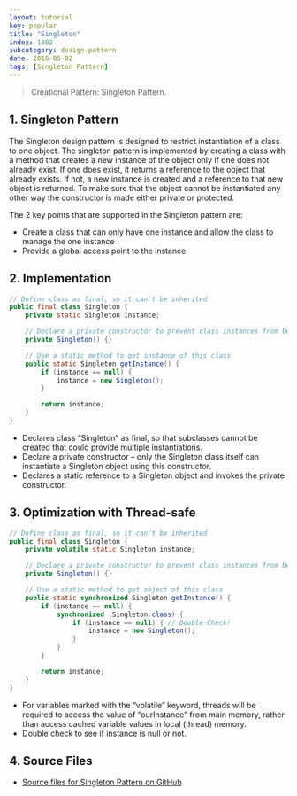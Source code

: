 ```yaml
---
layout: tutorial
key: popular
title: "Singleton"
index: 1302
subcategory: design-pattern
date: 2016-05-02
tags: [Singleton Pattern]
---
```


> Creational Pattern: Singleton Pattern.

## 1. Singleton Pattern
The Singleton design pattern is designed to restrict instantiation of a class to one object. The singleton pattern is implemented by creating a class with a method that creates a new instance of the object only if one does not already exist. If one does exist, it returns a reference to the object that already exists. If not, a new instance is created and a reference to that new object is returned. To make sure that the object cannot be instantiated any other way the constructor is made either private or protected.

The 2 key points that are supported in the Singleton pattern are:
* Create a class that can only have one instance and allow the class to manage the one instance
* Provide a global access point to the instance

## 2. Implementation
```java
// Define class as final, so it can't be inherited
public final class Singleton {
    private static Singleton instance;

    // Declare a private constructor to prevent class instances from being created in any other places
    private Singleton() {}

    // Use a static method to get instance of this class
    public static Singleton getInstance() {
        if (instance == null) {
            instance = new Singleton();
        }

        return instance;
    }
}
```
* Declares class “Singleton” as final, so that subclasses cannot be created that could provide multiple instantiations.
* Declare a private constructor – only the Singleton class itself can instantiate a Singleton object using this constructor.
* Declares a static reference to a Singleton object and invokes the private constructor.

## 3. Optimization with Thread-safe
```java
// Define class as final, so it can't be inherited
public final class Singleton {
    private volatile static Singleton instance;

    // Declare a private constructor to prevent class instances from being created in any other places
    private Singleton() {}

    // Use a static method to get object of this class
    public static synchronized Singleton getInstance() {
        if (instance == null) {
            synchronized (Singleton.class) {
                if (instance == null) { // Double-Check!
                    instance = new Singleton();
                }
            }
        }

        return instance;
    }
}
```
* For variables marked with the “volatile” keyword, threads will be required to access the value of “ourInstance” from main memory, rather than access cached variable values in local (thread) memory.
* Double check to see if instance is null or not.

## 4. Source Files
* [Source files for Singleton Pattern on GitHub](https://github.com/jojozhuang/design-patterns-java/tree/master/design-pattern-singleton)
